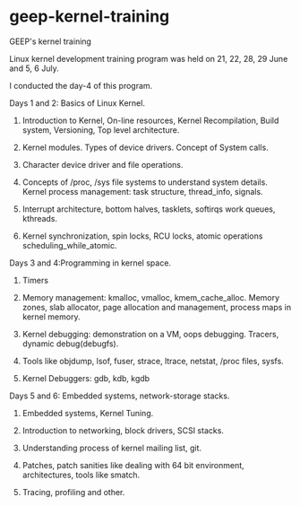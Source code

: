 ﻿geep-kernel-training
====================

GEEP's kernel training

Linux kernel development training program was held on 21, 22, 28, 29 June and 5, 6 July.

I conducted the day-4 of this program.

Days 1 and 2: Basics of Linux Kernel.

1. Introduction to Kernel, On-line resources, Kernel Recompilation, Build system, Versioning, Top level architecture.

2. Kernel modules. Types of device drivers. Concept of System calls.

3. Character device driver and file operations.

4. Concepts of /proc, /sys file systems to understand system details. Kernel process management: task structure, thread_info, signals.

5. Interrupt architecture, bottom halves, tasklets, softirqs work queues, kthreads.

6. Kernel synchronization, spin locks, RCU locks, atomic operations scheduling_while_atomic.


Days 3 and 4:Programming in kernel space.

1. Timers

2. Memory management: kmalloc, vmalloc, kmem_cache_alloc. Memory zones, slab allocator, page allocation and management, process maps in kernel memory.

3. Kernel debugging: demonstration on a VM, oops debugging. Tracers, dynamic debug(debugfs).

4. Tools like objdump, lsof, fuser, strace, ltrace, netstat, /proc files, sysfs.

5. Kernel Debuggers: gdb, kdb, kgdb


Days 5 and 6: Embedded systems, network-storage stacks.

1. Embedded systems, Kernel Tuning.

2. Introduction to networking, block drivers, SCSI stacks.

3. Understanding process of kernel mailing list, git.

4. Patches, patch sanities like dealing with 64 bit environment, architectures, tools like smatch.

5. Tracing, profiling and other.

